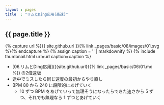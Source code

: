 ```yaml
---
layout : pages
title  : "リムとDing応用(高速)"
---
```


## {{ page.title }}

{% capture url %}{{ site.github.url }}{% link _pages/basic/08/images/01.svg %}{% endcapture %}
{% assign caption = '' | markdownify %}
{% include thumbnail.html url=url caption=caption %}

* [06.リムとDing応用]({{site.github.url}}{% link _pages/basic/06/01.md %}) の2倍速版
* 途中でミスしたら同じ速度の最初からやり直し
* BPM 80 から 240 に段階的にあげていく
  * 10 ずつ BPM をあげていって無理そうになったらできた速さから 5 ずつ、それでも無理なら 1 ずつとあげていく
